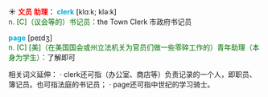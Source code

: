 ☀ <font color="red">**文员 助理：**</font>
<font color="sky blue">**clerk**</font> [klɑːk; klə:k]  
<font color="rgb(227, 108, 9)">n. [C]（议会等的）书记员：</font>the Town Clerk 市政府书记员

<font color="sky blue">**page**</font> [peɪdӡ]  
<font color="rgb(227, 108, 9)">n. [C] [美]（在美国国会或州立法机关为官员们做一些零碎工作的）青年助理（本身为学生）：</font>了解即可

相关词义延伸：
· clerk还可指（办公室、商店等）负责记录的一个人，即职员、簿记员。也可指法庭的书记员；
· page还可指中世纪的学习骑士。

